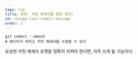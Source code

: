 ```yaml
---
tags: tip
title: 젠장, 커밋 메세지를 잘못 썼어!
id: change-last-commit-message
order: 3
---
```

```git
git commit --amend
# 에디터가 켜지고 커밋 메세지를 수정할 수 있다
```

요상한 커밋 메세지 포맷을 정확히 지켜야 한다면, 자주 쓰게 될 기능이다.